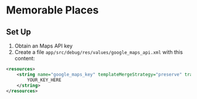 # Memorable Places

## Set Up

1. Obtain an Maps API key
2. Create a file `app/src/debug/res/values/google_maps_api.xml` with this content:

```xml
<resources>
    <string name="google_maps_key" templateMergeStrategy="preserve" translatable="false">
        YOUR_KEY_HERE
    </string>
</resources>
```
